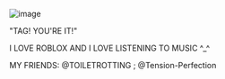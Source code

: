 ![image](https://img1.picmix.com/output/pic/thumb/3/2/1/3/12333123_9b717.gif)

"TAG! YOU'RE IT!"

I LOVE ROBLOX AND I LOVE LISTENING TO MUSIC ^_^

MY FRIENDS: @TOILETROTTING ; @Tension-Perfection

